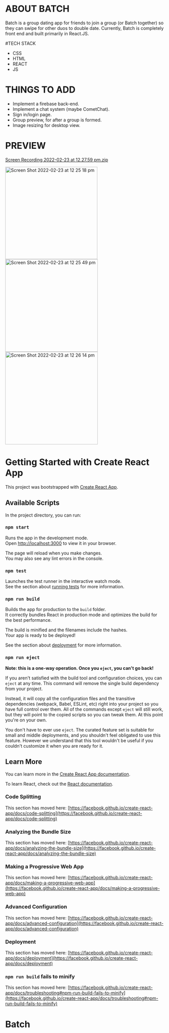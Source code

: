 # ABOUT BATCH
Batch is a group dating app for friends to join a group (or Batch together) so they can swipe for other duos to double date. Currently, Batch is completely front end and built primarily in React.JS.

#TECH STACK
- CSS
- HTML
- REACT
- JS

# THINGS TO ADD
- Implement a firebase back-end.
- Implement a chat system (maybe CometChat).
- Sign in/login page.
- Group preview, for after a group is formed.
- Image resizing for desktop view.

# PREVIEW
[Screen Recording 2022-02-23 at 12.27.59 pm.zip](https://github.com/anguscg/Batch/files/8121260/Screen.Recording.2022-02-23.at.12.27.59.pm.zip)



<img width="292" alt="Screen Shot 2022-02-23 at 12 25 18 pm" src="https://user-images.githubusercontent.com/94268478/155247441-8f8aa4d6-c6aa-4c3f-bed7-a8481bd471b9.png">
<img width="293" alt="Screen Shot 2022-02-23 at 12 25 49 pm" src="https://user-images.githubusercontent.com/94268478/155247485-f851ea29-d0b9-4e71-86df-dca53d54f503.png">
<img width="293" alt="Screen Shot 2022-02-23 at 12 26 14 pm" src="https://user-images.githubusercontent.com/94268478/155247504-a058524e-7ccb-4099-be26-77f9926dcf45.png">





# Getting Started with Create React App

This project was bootstrapped with [Create React App](https://github.com/facebook/create-react-app).

## Available Scripts

In the project directory, you can run:

### `npm start`

Runs the app in the development mode.\
Open [http://localhost:3000](http://localhost:3000) to view it in your browser.

The page will reload when you make changes.\
You may also see any lint errors in the console.

### `npm test`

Launches the test runner in the interactive watch mode.\
See the section about [running tests](https://facebook.github.io/create-react-app/docs/running-tests) for more information.

### `npm run build`

Builds the app for production to the `build` folder.\
It correctly bundles React in production mode and optimizes the build for the best performance.

The build is minified and the filenames include the hashes.\
Your app is ready to be deployed!

See the section about [deployment](https://facebook.github.io/create-react-app/docs/deployment) for more information.

### `npm run eject`

**Note: this is a one-way operation. Once you `eject`, you can't go back!**

If you aren't satisfied with the build tool and configuration choices, you can `eject` at any time. This command will remove the single build dependency from your project.

Instead, it will copy all the configuration files and the transitive dependencies (webpack, Babel, ESLint, etc) right into your project so you have full control over them. All of the commands except `eject` will still work, but they will point to the copied scripts so you can tweak them. At this point you're on your own.

You don't have to ever use `eject`. The curated feature set is suitable for small and middle deployments, and you shouldn't feel obligated to use this feature. However we understand that this tool wouldn't be useful if you couldn't customize it when you are ready for it.

## Learn More

You can learn more in the [Create React App documentation](https://facebook.github.io/create-react-app/docs/getting-started).

To learn React, check out the [React documentation](https://reactjs.org/).

### Code Splitting

This section has moved here: [https://facebook.github.io/create-react-app/docs/code-splitting](https://facebook.github.io/create-react-app/docs/code-splitting)

### Analyzing the Bundle Size

This section has moved here: [https://facebook.github.io/create-react-app/docs/analyzing-the-bundle-size](https://facebook.github.io/create-react-app/docs/analyzing-the-bundle-size)

### Making a Progressive Web App

This section has moved here: [https://facebook.github.io/create-react-app/docs/making-a-progressive-web-app](https://facebook.github.io/create-react-app/docs/making-a-progressive-web-app)

### Advanced Configuration

This section has moved here: [https://facebook.github.io/create-react-app/docs/advanced-configuration](https://facebook.github.io/create-react-app/docs/advanced-configuration)

### Deployment

This section has moved here: [https://facebook.github.io/create-react-app/docs/deployment](https://facebook.github.io/create-react-app/docs/deployment)

### `npm run build` fails to minify

This section has moved here: [https://facebook.github.io/create-react-app/docs/troubleshooting#npm-run-build-fails-to-minify](https://facebook.github.io/create-react-app/docs/troubleshooting#npm-run-build-fails-to-minify)
# Batch
